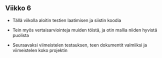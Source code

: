 ## Viikko 6

- Tällä viikolla aloitin testien laatimisen ja siistin koodia
- Tein myös vertaisarviointeja muiden töistä, ja otin mallia niiden hyvistä puolista

- Seuraavaksi viimeistelen testauksen, teen dokumentit valmiiksi ja viimeistelen koko projektin
